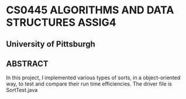 # CS0445 ALGORITHMS AND DATA STRUCTURES ASSIG4

## University of Pittsburgh

## ABSTRACT

In this project, I implemented various types of sorts, in a object-oriented way, to test and compare their run time efficiencies.
The driver file is SortTest.java
